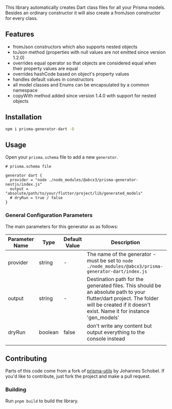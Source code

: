 
This library automatically creates Dart class files for all your Prisma models. Besides an ordinary constructor it will also create a fromJson constructor for every class.

## Features

- fromJson constructors which also supports nested objects
- toJson method (properties with null values are not emitted since version 1.2.0)
- overrides equal operator so that objects are considered equal when their property values are equal
- overrides hashCode based on object's property values
- handles default values in constructors
- all model classes and Enums can be encapsulated by a common namespace
- copyWith method added since version 1.4.0 with support for nested objects

## Installation



```bash
npm i prisma-generator-dart -D
```


## Usage

Open your `prisma.schema` file to add a new `generator`.

```prisma
# prisma.schema file

generator dart {
  provider = "node ./node_modules/@abcx3/prisma-generator-nestjs/index.js"
  output = "absolute/path/to/your/flutter/project/lib/generated_models"
  # dryRun = true / false
}
```


### General Configuration Parameters

The main parameters for this generator as as follows:

| Parameter Name | Type    | Default Value | Description                                                                                                                                                                                                                                                                                                                                                                              |
| -------------- | ------- | ------------- | ---------------------------------------------------------------------------------------------------------------------------------------------------------------------------------------------------------------------------------------------------------------------------------------------------------------------------------------------------------------------------------------- |
| provider       | string  | -             | The name of the generator - must be set to `node ./node_modules/@abcx3/prisma-generator-dart/index.js`                                                                                                                                                                                                                                                                                                                       |
| output         | string  | -             | Destination path for the generated files. This should be an absolute path to your flutter/dart project. The folder will be created if it doesn't exist. Name it for instance 'gen_models' |
| dryRun         | boolean | false         | don't write any content but output everything to the console instead                                                                                                                                                                                                                                                                                                                     |
|                                                                                                                                                                                                                                                                                                  |



## Contributing

Parts of this code come from a fork of [prisma-utils]([https://github.com/prisma-utils/prisma-utils/) by Johannes Schobel.
If you'd like to contribute, just fork the project and make a pull request.

### Building

Run `pnpm build` to build the library.


